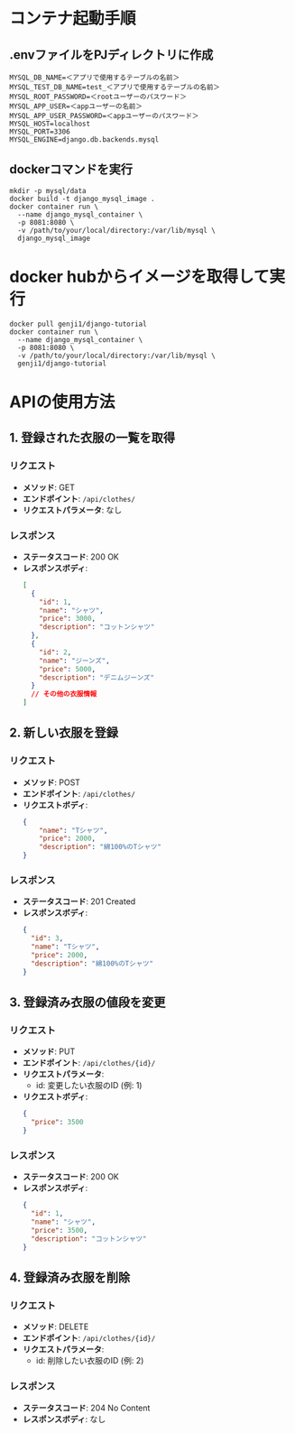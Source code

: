 # コンテナ起動手順

## .envファイルをPJディレクトリに作成
```
MYSQL_DB_NAME=＜アプリで使用するテーブルの名前＞
MYSQL_TEST_DB_NAME=test_＜アプリで使用するテーブルの名前＞
MYSQL_ROOT_PASSWORD=＜rootユーザーのパスワード＞
MYSQL_APP_USER=＜appユーザーの名前＞
MYSQL_APP_USER_PASSWORD=＜appユーザーのパスワード＞
MYSQL_HOST=localhost
MYSQL_PORT=3306
MYSQL_ENGINE=django.db.backends.mysql
```

## dockerコマンドを実行
```
mkdir -p mysql/data
docker build -t django_mysql_image .
docker container run \
  --name django_mysql_container \
  -p 8081:8080 \
  -v /path/to/your/local/directory:/var/lib/mysql \
  django_mysql_image
```

# docker hubからイメージを取得して実行
```
docker pull genji1/django-tutorial
docker container run \
  --name django_mysql_container \
  -p 8081:8080 \
  -v /path/to/your/local/directory:/var/lib/mysql \
  genji1/django-tutorial
```

# APIの使用方法

## 1. 登録された衣服の一覧を取得

### リクエスト
- **メソッド**: GET
- **エンドポイント**: `/api/clothes/`
- **リクエストパラメータ**: なし

### レスポンス
- **ステータスコード**: 200 OK
- **レスポンスボディ**:
    ```json
    [
      {
        "id": 1,
        "name": "シャツ",
        "price": 3000,
        "description": "コットンシャツ"
      },
      {
        "id": 2,
        "name": "ジーンズ",
        "price": 5000,
        "description": "デニムジーンズ"
      }
      // その他の衣服情報
    ]
    ```

## 2. 新しい衣服を登録

### リクエスト
- **メソッド**: POST
- **エンドポイント**: `/api/clothes/`
- **リクエストボディ**:
    ```json
    {
        "name": "Tシャツ",
        "price": 2000,
        "description": "綿100%のTシャツ"
    }
    ```

### レスポンス
- **ステータスコード**: 201 Created
- **レスポンスボディ**:
    ```json
    {
      "id": 3,
      "name": "Tシャツ",
      "price": 2000,
      "description": "綿100%のTシャツ"
    }
    ```

## 3. 登録済み衣服の値段を変更

### リクエスト
- **メソッド**: PUT
- **エンドポイント**: `/api/clothes/{id}/`
- **リクエストパラメータ**:
  - id: 変更したい衣服のID (例: 1)
- **リクエストボディ**:
    ```json
    {
      "price": 3500
    }
    ```

### レスポンス
- **ステータスコード**: 200 OK
- **レスポンスボディ**:
    ```json
    {
      "id": 1,
      "name": "シャツ",
      "price": 3500,
      "description": "コットンシャツ"
    }
    ```

## 4. 登録済み衣服を削除

### リクエスト
- **メソッド**: DELETE
- **エンドポイント**: `/api/clothes/{id}/`
- **リクエストパラメータ**:
  - id: 削除したい衣服のID (例: 2)

### レスポンス
- **ステータスコード**: 204 No Content
- **レスポンスボディ**: なし

